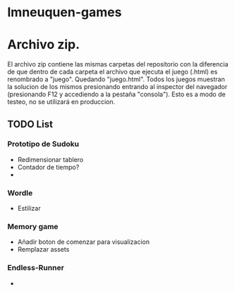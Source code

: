 # lmneuquen-games

# Archivo zip.
El archivo zip contiene las mismas carpetas del repositorio con la diferencia de que dentro de cada carpeta el archivo que ejecuta el juego (.html) es renombrado a "juego". Quedando "juego.html".
Todos los juegos muestran la solucion de los mismos presionando entrando al inspector del navegador (presionando F12 y accediendo a la pestaña "consola"). Esto es a modo de testeo, no se utilizará en produccion.


## TODO List
### Prototipo de Sudoku
- Redimensionar tablero
- Contador de tiempo?
- 

### Wordle
- Estilizar

### Memory game
- Añadir boton de comenzar para visualizacion
- Remplazar assets

### Endless-Runner
- 
